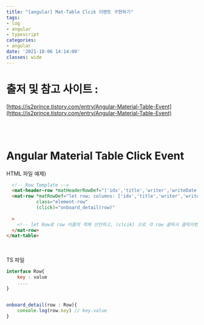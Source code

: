 ```yaml
---
title: "[angular] Mat-Table Clcik 이벤트 구현하기"
tags:
- log
- angular
- typescript
categories:
- angular
date: '2021-10-06 14:14:00'
classes: wide
---
```


# 출저 및 참고 사이트 :  
[https://js2prince.tistory.com/entry/Angular-Material-Table-Event](https://js2prince.tistory.com/entry/Angular-Material-Table-Event)


<br/>
<br/>

# Angular Material Table Click Event

HTML 파일 예제)
```html
  <!-- Row Template -->
  <mat-header-row *matHeaderRowDef="['idx','title','writer','writeDate','hit']"></mat-header-row>
  <mat-row *matRowDef="let row; columns: ['idx','title','writer','writeDate','hit'];"
           class="element-row"
           (click)="onboard_detail(row)"
           
  >
    <!-- let Row로 row 이름의 객체 선언하고, (clcik) 으로 각 row 클릭시 클릭이벤트 바인딩, row 객체를 매개변수로 넘겨준다. -->
  </mat-row>
</mat-table>
```

<br/>

TS 파일
```javascript
interface Row{
    key : value
    ....
}


onboard_detail(row : Row){
    console.log(row.key) // key.value
}
```



